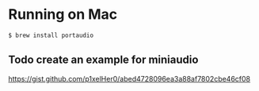 # Running on Mac

```bash
$ brew install portaudio
```

## Todo create an example for miniaudio

https://gist.github.com/p1xelHer0/abed4728096ea3a88af7802cbe46cf08